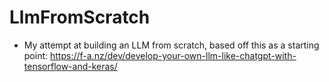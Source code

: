 # LlmFromScratch

- My attempt at building an LLM from scratch, based off this as a starting point: https://f-a.nz/dev/develop-your-own-llm-like-chatgpt-with-tensorflow-and-keras/
